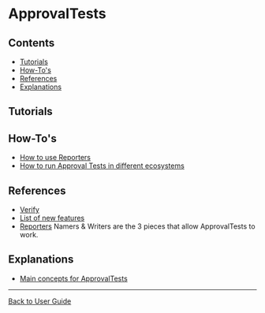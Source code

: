 <!--
GENERATED FILE - DO NOT EDIT
This file was generated by [MarkdownSnippets](https://github.com/SimonCropp/MarkdownSnippets).
Source File: /docs/ApprovalTests/mdsource/readme.source.md
To change this file edit the source file and then execute run_markdown.cmd.
-->

# ApprovalTests

<!-- toc -->
## Contents

  * [Tutorials](#tutorials)
  * [How-To's](#how-tos)
  * [References](#references)
  * [Explanations](#explanations)<!-- endtoc -->

## Tutorials
## How-To's
  * [How to use Reporters](ReportersGettingStarted.md)
  * [How to run Approval Tests in different ecosystems](EnvironmentSpecificTests.md)
   

## References
 * [Verify](Verify.md)
 * [List of new features](Features.md)
 * [Reporters](Reporters.md#top) Namers & Writers are the 3 pieces that allow ApprovalTests to work.


## Explanations
 * [Main concepts for ApprovalTests](explanations/MainConcepts.md)

---

[Back to User Guide](readme.md#top)
